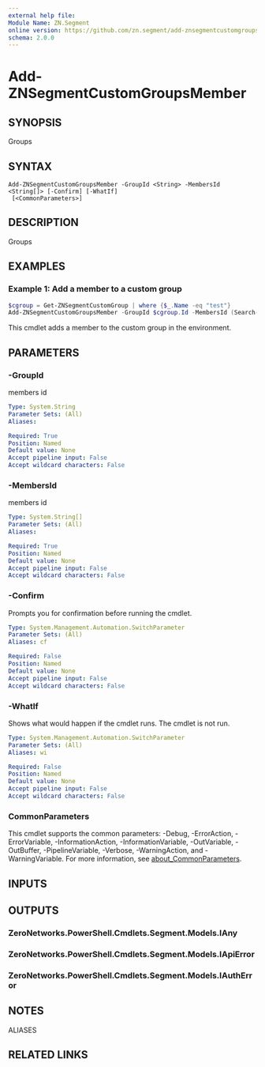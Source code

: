 ```yaml
---
external help file:
Module Name: ZN.Segment
online version: https://github.com/zn.segment/add-znsegmentcustomgroupsmember
schema: 2.0.0
---
```


# Add-ZNSegmentCustomGroupsMember

## SYNOPSIS
Groups

## SYNTAX

```
Add-ZNSegmentCustomGroupsMember -GroupId <String> -MembersId <String[]> [-Confirm] [-WhatIf]
 [<CommonParameters>]
```

## DESCRIPTION
Groups

## EXAMPLES

### Example 1: Add a member to a custom group
```powershell
$cgroup = Get-ZNSegmentCustomGroup | where {$_.Name -eq "test"}
Add-ZNSegmentCustomGroupsMember -GroupId $cgroup.Id -MembersId (Search-ZNSegmentAsset -Fqdn linuxserver.zero.labs)
```

This cmdlet adds a member to the custom group in the environment.

## PARAMETERS

### -GroupId
members id

```yaml
Type: System.String
Parameter Sets: (All)
Aliases:

Required: True
Position: Named
Default value: None
Accept pipeline input: False
Accept wildcard characters: False
```

### -MembersId
members id

```yaml
Type: System.String[]
Parameter Sets: (All)
Aliases:

Required: True
Position: Named
Default value: None
Accept pipeline input: False
Accept wildcard characters: False
```

### -Confirm
Prompts you for confirmation before running the cmdlet.

```yaml
Type: System.Management.Automation.SwitchParameter
Parameter Sets: (All)
Aliases: cf

Required: False
Position: Named
Default value: None
Accept pipeline input: False
Accept wildcard characters: False
```

### -WhatIf
Shows what would happen if the cmdlet runs.
The cmdlet is not run.

```yaml
Type: System.Management.Automation.SwitchParameter
Parameter Sets: (All)
Aliases: wi

Required: False
Position: Named
Default value: None
Accept pipeline input: False
Accept wildcard characters: False
```

### CommonParameters
This cmdlet supports the common parameters: -Debug, -ErrorAction, -ErrorVariable, -InformationAction, -InformationVariable, -OutVariable, -OutBuffer, -PipelineVariable, -Verbose, -WarningAction, and -WarningVariable. For more information, see [about_CommonParameters](http://go.microsoft.com/fwlink/?LinkID=113216).

## INPUTS

## OUTPUTS

### ZeroNetworks.PowerShell.Cmdlets.Segment.Models.IAny

### ZeroNetworks.PowerShell.Cmdlets.Segment.Models.IApiError

### ZeroNetworks.PowerShell.Cmdlets.Segment.Models.IAuthError

## NOTES

ALIASES

## RELATED LINKS

